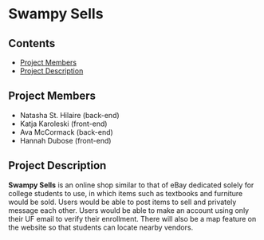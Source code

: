 # Swampy Sells

## Contents
- [Project Members](#project-members)
- [Project Description](#project-description)


## Project Members
* Natasha St. Hilaire (back-end)
* Katja Karoleski (front-end)
* Ava McCormack (back-end)
* Hannah Dubose (front-end)


## Project Description
**Swampy Sells** is an online shop similar to that of eBay dedicated solely for college students to use, in which items such as textbooks and furniture would be sold. Users would be able to post items to sell and privately message each other. Users would be able to make an account using only their UF email to verify their enrollment. There will
also be a map feature on the website so that students can locate nearby vendors. 
